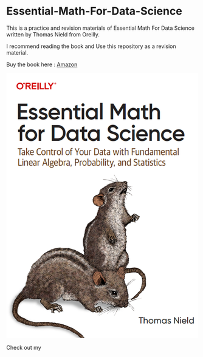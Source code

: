 # Essential-Math-For-Data-Science
This is a practice and revision materials of Essential Math For Data Science written by Thomas Nield from Oreilly.

I recommend reading the book and Use this repository as a revision material. 

Buy the book here : [Amazon](https://www.amazon.in/Essential-Math-Data-Science-Fundamental/dp/1098102932)

<p align="left">
  <img src="https://github.com/soopertramp/Essential-Math-For-Data-Science/blob/main/Cover.png" alt="Background">  

Check out my 
